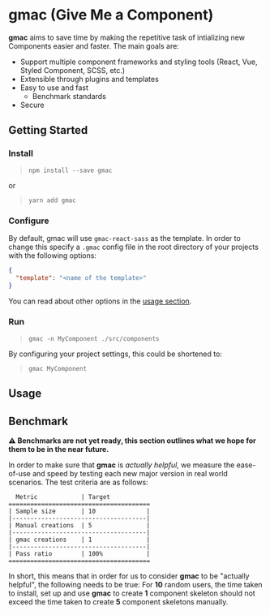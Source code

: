 # gmac (Give Me a Component)

**gmac** aims to save time by making the repetitive task of intializing new Components easier and faster. The main goals are:

- Support multiple component frameworks and styling tools (React, Vue, Styled Component, SCSS, etc.)
- Extensible through plugins and templates
- Easy to use and fast
  - Benchmark standards
- Secure

## Getting Started

### Install

> `npm install --save gmac`

or

> `yarn add gmac`

### Configure

By default, gmac will use `gmac-react-sass` as the template. In order to change this specify a `.gmac` config file in the root directory of your projects with the following options:

```json
{
  "template": "<name of the template>"
}
```

You can read about other options in the [usage section](#usage).

### Run

> `gmac -n MyComponent ./src/components`

By configuring your project settings, this could be shortened to:

> `gmac MyComponent`

## Usage

## Benchmark

**⚠️ Benchmarks are not yet ready, this section outlines what we hope for them to be in the near future.**

In order to make sure that **gmac** is *actually helpful*, we measure the ease-of-use and speed by testing each new major version in real world scenarios. The test criteria are as follows:

```
  Metric            | Target
=======================================
| Sample size       | 10              |
|-------------------------------------|
| Manual creations  | 5               |
|-------------------------------------|
| gmac creations    | 1               |
|-------------------------------------|
| Pass ratio        | 100%            |
=======================================
```

In short, this means that in order for us to consider **gmac** to be "actually helpful", the following needs to be true: For **10** random users, the time taken to install, set up and use **gmac** to create **1** component skeleton should not exceed the time taken to create **5** component skeletons manually.
